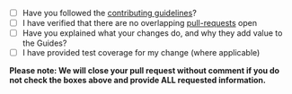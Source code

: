 - [ ] Have you followed the [contributing guidelines](CONTRIBUTING.md)?
- [ ] I have verified that there are no overlapping [pull-requests](https://github.com/IDMONEY/MoneyMakingWalletBK/pulls) open
- [ ] Have you explained what your changes do, and why they add value to the Guides?
- [ ] I have provided test coverage for my change (where applicable)

**Please note: We will close your pull request without comment if you do not check the boxes above and provide ALL requested information.**
